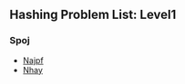 ## Hashing Problem List: Level1


### Spoj
- [Najpf](string/hashing/l1-spoj-NAJPF)
- [Nhay](string/hashing/l1-spoj-NHAY)


